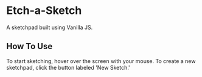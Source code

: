 # Etch-a-Sketch
A sketchpad built using Vanilla JS.

## How To Use
To start sketching, hover over the screen with your mouse.
To create a new sketchpad, click the button labeled 'New Sketch.'
